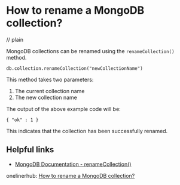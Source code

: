 # How to rename a MongoDB collection?
// plain

MongoDB collections can be renamed using the `renameCollection()` method.

```
db.collection.renameCollection("newCollectionName")
```

This method takes two parameters:

1. The current collection name
2. The new collection name

The output of the above example code will be:
```
{ "ok" : 1 }
```

This indicates that the collection has been successfully renamed.

## Helpful links

- [MongoDB Documentation - renameCollection()](https://docs.mongodb.com/manual/reference/method/db.collection.renameCollection/)

onelinerhub: [How to rename a MongoDB collection?](https://onelinerhub.com/mongodb/how-to-rename-a-mongodb-collection)